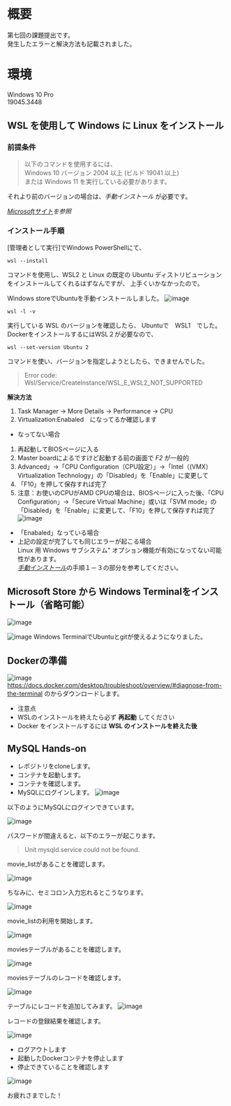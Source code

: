 # 概要
第七回の課題提出です。   
発生したエラーと解決方法も記載されました。

# 環境
Windows 10 Pro  
19045.3448

## WSL を使用して Windows に Linux をインストール
### 前提条件
> 以下のコマンドを使用するには、  
>  Windows 10 バージョン 2004 以上 (ビルド 19041 以上)  
> または Windows 11 を実行している必要があります。

それより前のバージョンの場合は、*手動インストール* が必要です。

 *[Microsoftサイト](https://learn.microsoft.com/ja-jp/windows/wsl/install)を参照* 

### インストール手順


[管理者として実行]でWindows PowerShellにて、
 ```
 wsl --install
```
コマンドを使用し、WSL2 と Linux の既定の Ubuntu ディストリビューションをインストールしてくれるはずなんですが、
上手くいかなかったので。

Windows storeでUbuntuを手動インストールしました。
![image](https://github.com/Mie-ee/mysql-hands-on/assets/146546228/bdedd1fa-78a9-4b68-b8b0-5953187871ac)

```
wsl -l -v
```
実行している WSL のバージョンを確認したら、 Ubuntuで　WSL1　でした。  
DockerをインストールするにはWSL２が必要なので、

```
wsl --set-version Ubuntu 2
```
 コマンドを使い、バージョンを指定しようとしたら、できませんでした。　　
 
> Error code: Wsl/Service/CreateInstance/WSL_E_WSL2_NOT_SUPPORTED

**解決方法**
1. Task Manager -> More Details -> Performance -> CPU
2. Virtualization:Enabaled　になってるか確認します

- なってない場合  
1. 再起動してBIOSページに入る
2. Master boardによるですけど起動する前の画面で *F2* が一般的
3. Advanced」→「CPU Configuration（CPU設定）」→「Intel（(VMX）Virtualization Technology」の「Disabled」を「Enable」に変更して
4. 「F10」を押して保存すれば完了
5. 注意：お使いのCPUがAMD CPUの場合は、BIOSページに入った後、「CPU Configuration」→「Secure Virtual Machine」或いは「SVM mode」の「Disabled」を「Enable」に変更して、「F10」を押して保存すれば完了
   ![image](https://github.com/Mie-ee/mysql-hands-on/assets/146546228/f3146a14-bf0e-4c27-8d45-0d1a831afea5)


- 「Enabaled」なっている場合  
- 上記の設定が完了しても同じエラーが起こる場合    
  Linux 用 Windows サブシステム" オプション機能が有効になってない可能性があります。  
[*手動インストール*](https://learn.microsoft.com/ja-jp/windows/wsl/install-manual)の手順１－３の部分を参考してください。

## Microsoft Store から Windows Terminalをインストール（省略可能）

![image](https://github.com/Mie-ee/mysql-hands-on/assets/146546228/79ecaf6b-2f25-4851-8a84-67552b93f088)

![image](https://github.com/Mie-ee/mysql-hands-on/assets/146546228/1364f4c8-47b6-4a46-a581-b4af26608d82)
Windows TerminalでUbuntuとgitが使えるようになりました。

## Dockerの準備
![image](https://github.com/Mie-ee/mysql-hands-on/assets/146546228/73c4ff6e-af06-4594-b0ad-37b69305a982)
https://docs.docker.com/desktop/troubleshoot/overview/#diagnose-from-the-terminal
のからダウンロードします。
- 注意点
- WSLのインストールを終えたら必ず __再起動__ してください
- Docker をインストールするには __WSL のインストールを終えた後__


## MySQL Hands‐on

- レポジトリをcloneします。
- コンテナを起動します。  
- コンテナを確認します。  
- MySQLにログインします。
![image](https://github.com/Mie-ee/mysql-hands-on/assets/146546228/2bf05eaa-58ef-4ffc-a407-d65a38de29c4)

以下のようにMySQLにログインできています。  

![image](https://github.com/Mie-ee/mysql-hands-on/assets/146546228/cd5e2265-4c44-449f-a39f-9faa58e692d0)

パスワードが間違えると、以下のエラーが起こります。
> Unit mysqld.service could not be found.

movie_listがあることを確認します。    

![image](https://github.com/Mie-ee/mysql-hands-on/assets/146546228/0cf3ed6f-3b82-44a3-b124-f9dd9277e500)

ちなみに、セミコロン入力忘れるとこうなります。

![image](https://github.com/Mie-ee/mysql-hands-on/assets/146546228/c47c350a-7c7f-4526-9890-882d31d11ab6)


movie_listの利用を開始します。  

![image](https://github.com/Mie-ee/mysql-hands-on/assets/146546228/0c15bcaf-ae49-4039-8474-1c3c1f8fff7c)


moviesテーブルがあることを確認します。

![image](https://github.com/Mie-ee/mysql-hands-on/assets/146546228/0105e4bc-4271-4b57-96bc-4f937f38195d)


moviesテーブルのレコードを確認します。

![image](https://github.com/Mie-ee/mysql-hands-on/assets/146546228/8dfc8ab1-dae0-47fb-b295-bb0f77af9155)

テーブルにレコードを追加してみます。
![image](https://github.com/Mie-ee/mysql-hands-on/assets/146546228/7508a94d-58ee-4ecd-8dc0-a6329db20fa3)

レコードの登録結果を確認します。

![image](https://github.com/Mie-ee/mysql-hands-on/assets/146546228/903c8a06-7ea0-4393-9f61-d7f23db53f98)

- ログアウトします
- 起動したDockerコンテナを停止します
- 停止できていることを確認します

![image](https://github.com/Mie-ee/mysql-hands-on/assets/146546228/5c04b921-745b-4734-ae50-89963a89455a)



お疲れさまでした！  
